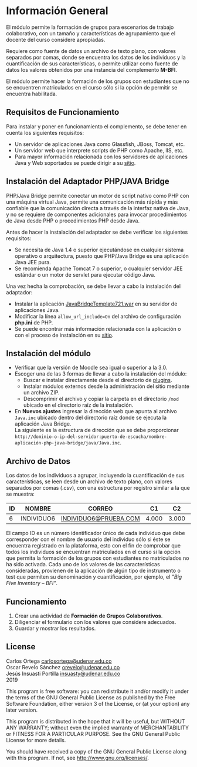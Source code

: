 # Información General #

El módulo permite la formación de grupos para escenarios de trabajo
colaborativo, con un tamaño y características de agrupamiento que el
docente del curso considere apropiadas.

Requiere como fuente de datos un archivo de texto plano, con valores
separados por comas, donde se encuentra los datos de los individuos y la
cuantificación de sus características, o permite utilizar como fuente de datos
los valores obtenidos por una instancia del complemento **M-BFI**.

El módulo permite hacer la formación de los grupos con estudiantes que no se
encuentren matriculados en el curso sólo si la opción de permitir se encuentra
habilitada.

## Requisitos de Funcionamiento ##

Para instalar y poner en funcionamiento el complemento, se debe tener en cuenta
los siguientes requisitos:

* Un servidor de aplicaciones Java como Glassfish, JBoss, Tomcat, etc.
* Un servidor web que interprete scripts de PHP como Apache, IIS, etc.
* Para mayor información relacionada con los servidores de aplicaciones Java y
  Web soportados se puede dirigir a su [sitio](http://php-java-bridge.sourceforge.net/pjb/installation.php).

## Instalación del Adaptador PHP/JAVA Bridge ##

PHP/Java Bridge permite conectar un motor de script nativo como PHP con una
máquina virtual Java, permite una comunicación más rápida y más confiable que
la comunicación directa a través de la interfaz nativa de Java, y no se
requiere de componentes adicionales para invocar procedimientos de Java desde
PHP o procedimientos PHP desde Java.

Antes de hacer la instalación del adaptador se debe verificar los siguientes
requisitos:

* Se necesita de Java 1.4 o superior ejecutándose en cualquier sistema
  operativo o arquitectura, puesto que PHP/Java Bridge es una aplicación Java
  JEE pura.
* Se recomienda Apache Tomcat 7 o superior, o cualquier servidor JEE estándar o
  un motor de servlet para ejecutar código Java.

Una vez hecha la comprobación, se debe llevar a cabo la instalación del adaptador:

* Instalar la aplicación [JavaBridgeTemplate721.war](http://sourceforge.net/projects/php-java-bridge/files/Binary%20package/php-java-bridge_7.2.1/JavaBridgeTemplate721.war/download)
  en su servidor de aplicaciones Java.
* Modificar la línea `allow_url_include=On` del archivo de configuración
  **php.ini** de PHP.
* Se puede encontrar más información relacionada con la aplicación o con el
  proceso de instalación en su [sitio](http://php-java-bridge.sourceforge.net/).

## Instalación del módulo ##

* Verificar que la versión de Moodle sea igual o superior a la 3.0.
* Escoger una de las 3 formas de llevar a cabo la instalación del módulo:
  * Buscar e instalar directamente desde el directorio de [plugins](https://moodle.org/plugins/).
  * Instalar módulos externos desde la administración del sitio mediante un
    archivo ZIP.
  * Descomprimir el archivo y copiar la carpeta en el directorio `/mod` ubicado
    en el directorio raíz de la instalación.
* En **Nuevos ajustes** ingresar la dirección web que apunta al archivo
  `Java.inc` ubicado dentro del directorio raíz donde se ejecuta la
  aplicación Java Bridge.<br>
  La siguiente es la estructura de dirección que se debe proporcionar
  `http://dominio-o-ip-del-servidor:puerto-de-escucha/nombre-aplicación-php-java-bridge/java/Java.inc`.

## Archivo de Datos ##
Los datos de los individuos a agrupar, incluyendo la cuantificación de sus
características, se leen desde un archivo de texto plano, con valores separados
por comas (.csv), con una estructura por registro similar a la que se muestra:

ID|NOMBRE|CORREO|C1|C2|C3|C4|C5|...|Cn
--|------|------|--|--|--|--|--|---|--
6|INDIVIDUO6|INDIVIDUO6@PRUEBA.COM|4.000|3.000|3.7778|3.125|4.400|...|n

El campo ID es un número identificador único de cada individuo que debe
corresponder con el nombre de usuario del individuo sólo si éste se encuentra
registrado en la plataforma, esto con el fin de comprobar que todos los
individuos se encuentran matriculados en el curso si la opción que permita la
formación de los grupos con estudiantes no matriculados no ha sido
activada. Cada uno de los valores de las características consideradas,
provienen de la aplicación de algún tipo de instrumento o test que permiten su
denominación y cuantificación, por ejemplo, el *"Big Five Inventory – BFI"*. 

## Funcionamiento ##
1. Crear una actividad de **Formación de Grupos Colaborativos**.
2. Diligenciar el formulario con los valores que considere adecuados.
3. Guardar y mostrar los resultados.

## License ##

Carlos Ortega <carlosortega@udenar.edu.co><br>
Oscar Revelo Sánchez <orevelo@udenar.edu.co><br>
Jesús Insuasti Portilla <insuasty@udenar.edu.co><br>
2019

This program is free software: you can redistribute it and/or modify it under
the terms of the GNU General Public License as published by the Free Software
Foundation, either version 3 of the License, or (at your option) any later
version.

This program is distributed in the hope that it will be useful, but WITHOUT ANY
WARRANTY; without even the implied warranty of MERCHANTABILITY or FITNESS FOR A
PARTICULAR PURPOSE.  See the GNU General Public License for more details.

You should have received a copy of the GNU General Public License along with
this program.  If not, see <http://www.gnu.org/licenses/>.
